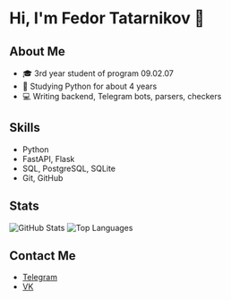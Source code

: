 # Hi, I'm Fedor Tatarnikov 👋

## About Me
- 🎓 3rd year student of program 09.02.07
- 🐍 Studying Python for about 4 years
- 💻 Writing backend, Telegram bots, parsers, checkers

## Skills
- Python
- FastAPI, Flask
- SQL, PostgreSQL, SQLite
- Git, GitHub

## Stats
![GitHub Stats](https://github-readme-stats.vercel.app/api?username=gosleeptoday&show_icons=true&theme=radical)
![Top Languages](https://github-readme-stats.vercel.app/api/top-langs/?username=gosleeptoday&layout=compact&theme=radical)

## Contact Me
- [Telegram](https://t.me/printmyname)
- [VK](https://vk.com/sorrynobrain)
